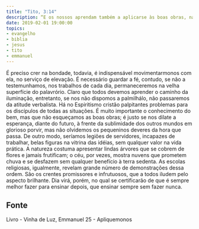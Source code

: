 ```yaml
---
title: "Tito, 3:14"
description: “E os nossos aprendam também a aplicar­se às boas obras, nas coisas necessárias, para que não sejam infrutuosos.” Paulo (Tito, 3:14)
date: 2019-02-01 19:00:00
topics: 
- evangelho
- biblia
- jesus
- tito
- emmanuel
---
```



É preciso crer na bondade, todavia, é indispensável movimentarmo­nos
com ela, no serviço de elevação.
É necessário guardar a fé, contudo, se não a testemunhamos, nos trabalhos
de cada dia, permaneceremos na velha superfície do palavrório.
Claro que todos devemos aprender o caminho da iluminação, entretanto, se
nos não dispomos a palmilhá­lo, não passaremos da atitude verbalista.
Há no Espiritismo cristão palpitantes problemas para os discípulos de todas
as situações.
É muito importante o conhecimento do bem, mas que não esqueçamos as
boas obras; é justo se nos dilate a esperança, diante do futuro, à frente da
sublimidade dos outros mundos em glorioso porvir, mas não olvidemos os
pequeninos deveres da hora que passa.
De outro modo, seríamos legiões de servidores, incapazes de trabalhar,
belas figuras na vitrina das idéias, sem qualquer valor na vida prática.
A natureza costuma apresentar lindas árvores que se cobrem de flores e
jamais frutificam; o céu, por vezes, mostra nuvens que prometem chuva e se
desfazem sem qualquer benefício à terra sedenta.
As escolas religiosas, igualmente, revelam grande número de
demonstrações dessa ordem. São os crentes promissores e infrutuosos, que a todos
iludem pelo aspecto brilhante. Dia virá, porém, no qual se certificarão de que é
sempre melhor fazer para ensinar depois, que ensinar sempre sem fazer nunca.




## Fonte
Livro - Vinha de Luz, Emmanuel
25 - Apliquemo­nos
